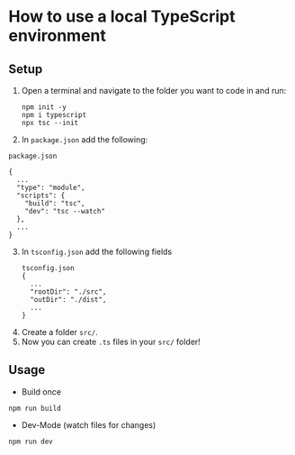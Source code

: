 # How to use a local TypeScript environment

## Setup

1. Open a terminal and navigate to the folder you want to code in and run:

   ```
   npm init -y
   npm i typescript
   npx tsc --init
   ```

2. In `package.json` add the following:

```
package.json

{
  ...
  "type": "module",
  "scripts": {
    "build": "tsc",
    "dev": "tsc --watch"
  },
  ...
}
```

3. In `tsconfig.json` add the following fields
   ```
   tsconfig.json
   {
     ...
     "rootDir": "./src",
     "outDir": "./dist",
     ...
   }
   ```
4. Create a folder `src/`.
5. Now you can create `.ts` files in your `src/` folder!

## Usage

- Build once

```
npm run build
```

- Dev-Mode (watch files for changes)

```
npm run dev
```
